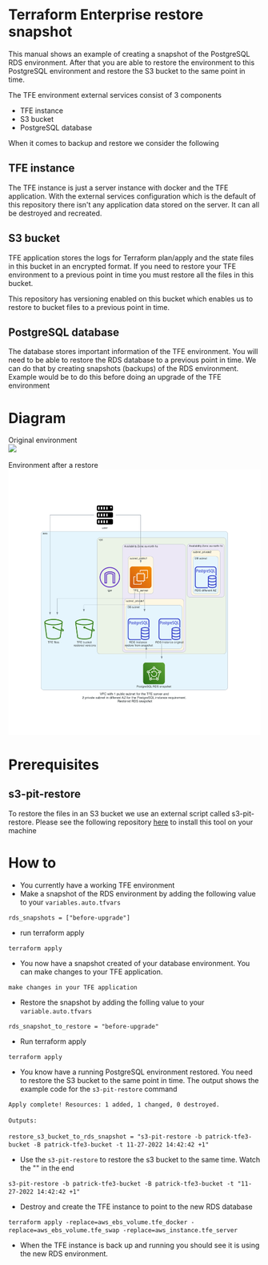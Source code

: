 # Terraform Enterprise restore snapshot

This manual shows an example of creating a snapshot of the PostgreSQL RDS environment. After that you are able to restore the environment to this PostgreSQL environment and restore the S3 bucket to the same point in time. 

The TFE environment external services consist of 3 components

- TFE instance
- S3 bucket
- PostgreSQL database

When it comes to backup and restore we consider the following

## TFE instance

The TFE instance is just a server instance with docker and the TFE application. With the external services configuration which is the default of this repository there isn't any application data stored on the server. It can all be destroyed and recreated. 

## S3 bucket
TFE application stores the logs for Terraform plan/apply and the state files in this bucket in an encrypted format. If you need to restore your TFE environment to a previous point in time you must restore all the files in this bucket.

This repository has versioning enabled on this bucket which enables us to restore to bucket files to a previous point in time. 

## PostgreSQL database
The database stores important information of the TFE environment. You will need to be able to restore the RDS database to a previous point in time. We can do that by creating snapshots (backups) of the RDS environment. Example would be to do this before doing an upgrade of the TFE environment

# Diagram 

Original environment  
![](diagram/diagram_external.png)  

Environment after a restore  
![](diagram/diagram_external_snapshots.png)  


# Prerequisites

## s3-pit-restore
To restore the files in an S3 bucket we use an external script called s3-pit-restore. Please see the following repository [here](https://github.com/angeloc/s3-pit-restore) to install this tool on your machine

# How to

- You currently have a working TFE environment 
- Make a snapshot of the RDS environment by adding the following value to your `variables.auto.tfvars`
```
rds_snapshots = ["before-upgrade"]
```
- run terraform apply
```
terraform apply
```
- You now have a snapshot created of your database environment. You can make changes to your TFE application. 
```
make changes in your TFE application
```
- Restore the snapshot by adding the folling value to your `variable.auto.tfvars`
```
rds_snapshot_to_restore = "before-upgrade"
```
- Run terraform apply
```
terraform apply
```
- You know have a running PostgreSQL environment restored. You need to restore the S3 bucket to the same point in time. The output shows the example code for the `s3-pit-restore` command
```
Apply complete! Resources: 1 added, 1 changed, 0 destroyed.

Outputs:

restore_s3_bucket_to_rds_snapshot = "s3-pit-restore -b patrick-tfe3-bucket -B patrick-tfe3-bucket -t 11-27-2022 14:42:42 +1"
```
- Use the `s3-pit-restore` to restore the s3 bucket to the same time. Watch the "" in the end
```
s3-pit-restore -b patrick-tfe3-bucket -B patrick-tfe3-bucket -t "11-27-2022 14:42:42 +1"
```
- Destroy and create the TFE instance to point to the new RDS database
```
terraform apply -replace=aws_ebs_volume.tfe_docker -replace=aws_ebs_volume.tfe_swap -replace=aws_instance.tfe_server
```
- When the TFE instance is back up and running you should see it is using the new RDS environment. 
```

```



